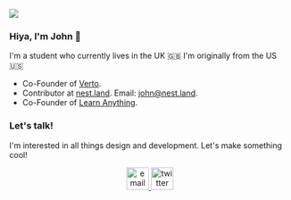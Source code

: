![](https://github.com/johnletey/johnletey/raw/master/media/bg.png)

### Hiya, I'm John :wave:

I'm a student who currently lives in the UK :gb: I'm originally from the US :us:

- Co-Founder of [Verto](https://verto.exchange/).
- Contributor at [nest.land](https://nest.land/). Email: john@nest.land.
- Co-Founder of [Learn Anything](https://learn-anything.xyz/).

### Let's talk!

I'm interested in all things design and development. Let's make something cool!

<p align="center">
  <a href="mailto:johnletey@gmail.com">
    <img src="https://raw.githubusercontent.com/johnletey/johnletey/master/static/envelope.png" alt="email" width="40">
  </a>
  <a href="https://twitter.com/johnletey">
    <img src="https://raw.githubusercontent.com/johnletey/johnletey/master/static/twitter.png" alt="twitter" width="40">
  </a>
</p>

<!--
**johnletey/johnletey** is a ✨ _special_ ✨ repository because its `README.md` (this file) appears on your GitHub profile.

Here are some ideas to get you started:

- 🔭 I’m currently working on ...
- 🌱 I’m currently learning ...
- 👯 I’m looking to collaborate on ...
- 🤔 I’m looking for help with ...
- 💬 Ask me about ...
- 📫 How to reach me: ...
- 😄 Pronouns: ...
- ⚡ Fun fact: ...
-->
